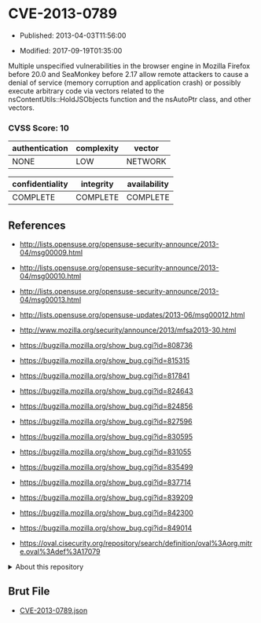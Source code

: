 # CVE-2013-0789

- Published: 2013-04-03T11:56:00

- Modified: 2017-09-19T01:35:00

Multiple unspecified vulnerabilities in the browser engine in Mozilla Firefox before 20.0 and SeaMonkey before 2.17 allow remote attackers to cause a denial of service (memory corruption and application crash) or possibly execute arbitrary code via vectors related to the nsContentUtils::HoldJSObjects function and the nsAutoPtr class, and other vectors.

### CVSS Score: **10**

| authentication | complexity | vector |
| --- | --- | --- |
| NONE | LOW | NETWORK |

| confidentiality | integrity | availability |
| --- | --- | --- |
| COMPLETE | COMPLETE | COMPLETE |

## References

* http://lists.opensuse.org/opensuse-security-announce/2013-04/msg00009.html

* http://lists.opensuse.org/opensuse-security-announce/2013-04/msg00010.html

* http://lists.opensuse.org/opensuse-security-announce/2013-04/msg00013.html

* http://lists.opensuse.org/opensuse-updates/2013-06/msg00012.html

* http://www.mozilla.org/security/announce/2013/mfsa2013-30.html

* https://bugzilla.mozilla.org/show_bug.cgi?id=808736

* https://bugzilla.mozilla.org/show_bug.cgi?id=815315

* https://bugzilla.mozilla.org/show_bug.cgi?id=817841

* https://bugzilla.mozilla.org/show_bug.cgi?id=824643

* https://bugzilla.mozilla.org/show_bug.cgi?id=824856

* https://bugzilla.mozilla.org/show_bug.cgi?id=827596

* https://bugzilla.mozilla.org/show_bug.cgi?id=830595

* https://bugzilla.mozilla.org/show_bug.cgi?id=831055

* https://bugzilla.mozilla.org/show_bug.cgi?id=835499

* https://bugzilla.mozilla.org/show_bug.cgi?id=837714

* https://bugzilla.mozilla.org/show_bug.cgi?id=839209

* https://bugzilla.mozilla.org/show_bug.cgi?id=842300

* https://bugzilla.mozilla.org/show_bug.cgi?id=849014

* https://oval.cisecurity.org/repository/search/definition/oval%3Aorg.mitre.oval%3Adef%3A17079

<details>
<summary>About this repository</summary> 

  This repository is part of the project [Live Hack CVE](https://github.com/Live-Hack-CVE). Main website can be found [www.live-hack.org](https://www.live-hack.org) 
  
  Made by [Sn0wAlice](https://github.com/Sn0wAlice) for the people that care about security and need to have a feed of the latest CVEs. Hope you enjoy it, don't forget to star the repo and follow me on [Twitter](https://twitter.com/Sn0wAlice) and [Github](https://github.com/Sn0wAlice). And that is my [personnal website](https://www.alice-snow.me/)

  - [Home Page](https://github.com/Live-Hack-CVE)
  - [Framework](https://github.com/Live-Hack-CVE/cve-framework)
  - [CVE database](https://github.com/Live-Hack-CVE/full_database)
  - [Changelog](https://github.com/Live-Hack-CVE/Changelog)
</details>

## Brut File

* [CVE-2013-0789.json](https://raw.githubusercontent.com/Live-Hack-CVE/full_database/main/cves/2013/CVE-2013-0789.json)

